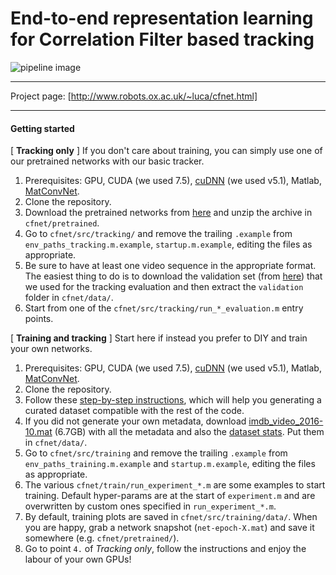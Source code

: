 
# End-to-end representation learning for Correlation Filter based tracking

![pipeline image][logo]

[logo]: http://www.robots.ox.ac.uk/~luca/cfnet/page1_teaser.jpg "Pipeline image"

- - - -
Project page: [http://www.robots.ox.ac.uk/~luca/cfnet.html]
- - - -

#### Getting started

[ **Tracking only** ] If you don't care about training, you can simply use one of our pretrained networks with our basic tracker.
  1. Prerequisites: GPU, CUDA (we used 7.5), [cuDNN](https://developer.nvidia.com/cudnn) (we used v5.1), Matlab, [MatConvNet](http://www.vlfeat.org/matconvnet/install/).
  2. Clone the repository.
  3. Download the pretrained networks from [here](https://drive.google.com/open?id=0B7Awq_aAemXQZ3JTc2l6TTZlQVE) and unzip the archive in `cfnet/pretrained`.
  4. Go to `cfnet/src/tracking/` and remove the trailing `.example` from `env_paths_tracking.m.example`, `startup.m.example`, editing the files as appropriate.
  5. Be sure to have at least one video sequence in the appropriate format. The easiest thing to do is to download the validation set (from [here](https://drive.google.com/file/d/0B7Awq_aAemXQSnhBVW5LNmNvUU0/view?usp=sharing)) that we used for the tracking evaluation and then extract the `validation` folder in `cfnet/data/`.
  6. Start from one of the `cfnet/src/tracking/run_*_evaluation.m` entry points.

 [ **Training and tracking** ] Start here if instead you prefer to DIY and train your own networks.
  1. Prerequisites: GPU, CUDA (we used 7.5), [cuDNN](https://developer.nvidia.com/cudnn) (we used v5.1), Matlab, [MatConvNet](http://www.vlfeat.org/matconvnet/install/).
  2. Clone the repository.
  3. Follow these [step-by-step instructions](https://github.com/bertinetto/siamese-fc/tree/master/ILSVRC15-curation), which will help you generating a curated dataset compatible with the rest of the code.  
  4. If you did not generate your own metadata, download [imdb_video_2016-10.mat](https://drive.google.com/file/d/0B7Awq_aAemXQMFpSUU90OW5oaXc/view?usp=sharing) (6.7GB) with all the metadata and also the [dataset stats](https://drive.google.com/file/d/0B7Awq_aAemXQcndzY3M5dkprVTA/view?usp=sharing). Put them in `cfnet/data/`.
  5. Go to `cfnet/src/training` and remove the trailing `.example` from `env_paths_training.m.example` and `startup.m.example`, editing the files as appropriate.
  6. The various `cfnet/train/run_experiment_*.m` are some examples to start training. Default hyper-params are at the start of `experiment.m` and are overwritten by custom ones specified in `run_experiment_*.m`.
  7. By default, training plots are saved in `cfnet/src/training/data/`. When you are happy, grab a network snapshot (`net-epoch-X.mat`) and save it somewhere (e.g. `cfnet/pretrained/`).
  8. Go to point `4.` of <i>Tracking only</i>, follow the instructions and enjoy the labour of your own GPUs!

